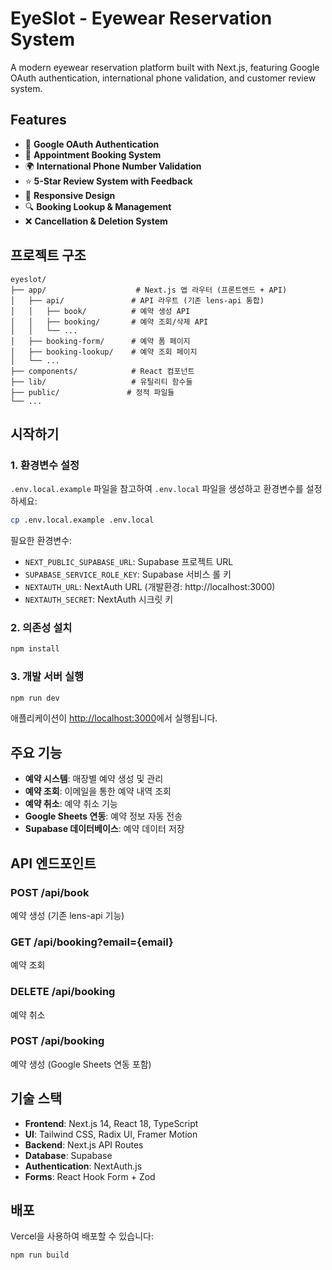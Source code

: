 # EyeSlot - Eyewear Reservation System

A modern eyewear reservation platform built with Next.js, featuring Google OAuth authentication, international phone validation, and customer review system.

## Features

- 🔐 **Google OAuth Authentication**
- 📅 **Appointment Booking System**  
- 🌍 **International Phone Number Validation**
- ⭐ **5-Star Review System with Feedback**
- 📱 **Responsive Design**
- 🔍 **Booking Lookup & Management**
- ❌ **Cancellation & Deletion System**

## 프로젝트 구조

```
eyeslot/
├── app/                    # Next.js 앱 라우터 (프론트엔드 + API)
│   ├── api/               # API 라우트 (기존 lens-api 통합)
│   │   ├── book/          # 예약 생성 API
│   │   ├── booking/       # 예약 조회/삭제 API
│   │   └── ...
│   ├── booking-form/      # 예약 폼 페이지
│   ├── booking-lookup/    # 예약 조회 페이지
│   └── ...
├── components/            # React 컴포넌트
├── lib/                   # 유틸리티 함수들
├── public/               # 정적 파일들
└── ...
```

## 시작하기

### 1. 환경변수 설정

`.env.local.example` 파일을 참고하여 `.env.local` 파일을 생성하고 환경변수를 설정하세요:

```bash
cp .env.local.example .env.local
```

필요한 환경변수:
- `NEXT_PUBLIC_SUPABASE_URL`: Supabase 프로젝트 URL
- `SUPABASE_SERVICE_ROLE_KEY`: Supabase 서비스 롤 키
- `NEXTAUTH_URL`: NextAuth URL (개발환경: http://localhost:3000)
- `NEXTAUTH_SECRET`: NextAuth 시크릿 키

### 2. 의존성 설치

```bash
npm install
```

### 3. 개발 서버 실행

```bash
npm run dev
```

애플리케이션이 [http://localhost:3000](http://localhost:3000)에서 실행됩니다.

## 주요 기능

- **예약 시스템**: 매장별 예약 생성 및 관리
- **예약 조회**: 이메일을 통한 예약 내역 조회
- **예약 취소**: 예약 취소 기능
- **Google Sheets 연동**: 예약 정보 자동 전송
- **Supabase 데이터베이스**: 예약 데이터 저장

## API 엔드포인트

### POST /api/book
예약 생성 (기존 lens-api 기능)

### GET /api/booking?email={email}
예약 조회

### DELETE /api/booking
예약 취소

### POST /api/booking
예약 생성 (Google Sheets 연동 포함)

## 기술 스택

- **Frontend**: Next.js 14, React 18, TypeScript
- **UI**: Tailwind CSS, Radix UI, Framer Motion
- **Backend**: Next.js API Routes
- **Database**: Supabase
- **Authentication**: NextAuth.js
- **Forms**: React Hook Form + Zod

## 배포

Vercel을 사용하여 배포할 수 있습니다:

```bash
npm run build
```